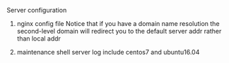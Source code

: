 Server configuration 

1. nginx config file
Notice that if you have a domain name resolution the second-level domain will redirect you to the default server addr rather than local addr

2. maintenance shell
server log include centos7 and ubuntu16.04